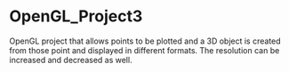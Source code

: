 OpenGL_Project3
===============

OpenGL project that allows points to be plotted and a 3D object is created from those point and 
displayed in different formats.  The resolution can be increased and decreased as well.
